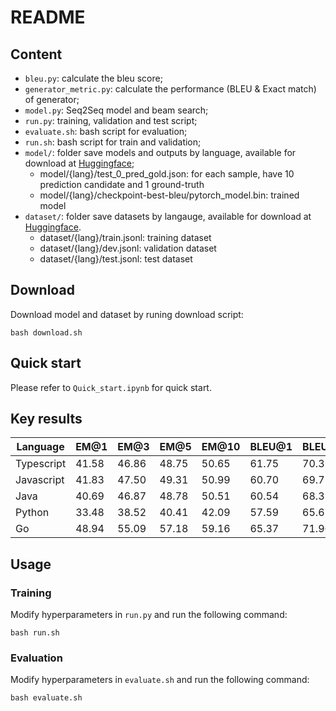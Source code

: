 # README
## Content
* `bleu.py`: calculate the bleu score;
* `generator_metric.py`: calculate the performance (BLEU & Exact match) of generator;
* `model.py`: Seq2Seq model and beam search;
* `run.py`: training, validation and test script;
* `evaluate.sh`: bash script for evaluation;
* `run.sh`: bash script for train and validation;
* `model/`: folder save models and outputs by language, available for download at [Huggingface](https://huggingface.co/code-philia/CoEdPilot-generator);
    * model/{lang}/test_0_pred_gold.json: for each sample, have 10 prediction candidate and 1 ground-truth
    * model/{lang}/checkpoint-best-bleu/pytorch_model.bin: trained model
* `dataset/`: folder save datasets by langauge, available for download at [Huggingface](https://huggingface.co/datasets/code-philia/CoEdPilot-generator).
    * dataset/{lang}/train.jsonl: training dataset
    * dataset/{lang}/dev.jsonl: validation dataset
    * dataset/{lang}/test.jsonl: test dataset

## Download
Download model and dataset by runing download script:
```shell
bash download.sh
```

## Quick start 
Please refer to `Quick_start.ipynb` for quick start.

## Key results
|  Language  |  EM@1 |  EM@3 |  EM@5 | EM@10 | BLEU@1| BLEU@3| BLEU@5| BLEU@10|
|------------|-------|-------|-------|-------|-------|-------|-------|-------|
| Typescript | 41.58 | 46.86 | 48.75 | 50.65 | 61.75 | 70.31 | 71.99 | 73.68 |
| Javascript | 41.83 | 47.50 | 49.31 | 50.99 | 60.70 | 69.71 | 71.37 | 73.02 |
| Java       | 40.69 | 46.87 | 48.78 | 50.51 | 60.54 | 68.35 | 70.11 | 71.73 | 
| Python     | 33.48 | 38.52 | 40.41 | 42.09 | 57.59 | 65.65 | 67.47 | 69.11 |
| Go         | 48.94 | 55.09 | 57.18 | 59.16 | 65.37 | 71.96 | 73.47 | 74.98 |

## Usage
### Training
Modify hyperparameters in `run.py` and run the following command:
```shell
bash run.sh
```
### Evaluation
Modify hyperparameters in `evaluate.sh` and run the following command:
```shell
bash evaluate.sh
```